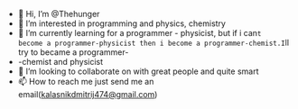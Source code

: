 - 👋 Hi, I’m @Thehunger
- 👀 I’m interested in programming and physics, chemistry
- 🌱 I’m currently learning for a programmer - physicist, but if i can`t become a programmer-physicist then i become a programmer-chemist.I`ll try to became a programmer-
- -chemist and physicist
- 💞️ I’m looking to collaborate on with great people and quite smart
- 📫 How to reach me just send me an email(kalasnikdmitrij474@gmail.com)

<!---
Thehungerplay/Thehungerplay is a ✨ special ✨ repository because its `README.md` (this file) appears on your GitHub profile.
You can click the Preview link to take a look at your changes.
--->
